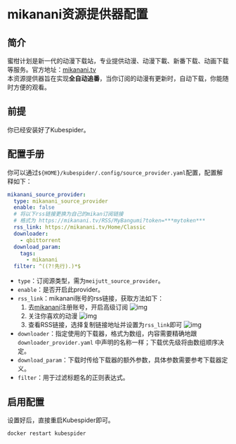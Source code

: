 # mikanani资源提供器配置
## 简介
蜜柑计划是新一代的动漫下载站，专业提供动漫、动漫下載、新番下载、动画下载等服务。官方地址：[mikanani.tv](https://mikanani.tv/)  
本资源提供器旨在实现**全自动追番**，当你订阅的动漫有更新时，自动下载，你能随时方便的观看。

## 前提
你已经安装好了Kubespider。

## 配置手册
你可以通过`${HOME}/kubespider/.config/source_provider.yaml`配置，配置解释如下：
```yaml
mikanani_source_provider:
  type: mikanani_source_provider
  enable: false
  # 将以下rss链接更换为自己的mikan订阅链接
  # 格式为 https://mikanani.tv/RSS/MyBangumi?token=***mytoken***
  rss_link: https://mikanani.tv/Home/Classic
  downloader:
    - qbittorrent
  download_param:
    tags:
      - mikanani
  filter: ^((?!先行).)*$
```

* `type`：订阅源类型，需为`meijutt_source_provider`。
* `enable`：是否开启此provider。  
* `rss_link`：mikanani账号的rss链接，获取方法如下：  
  1. 去[mikanani](https://mikanani.me/)注册账号，开启高级订阅 
   ![img](images/mikanani_source_provider_cfg_1.jpg)
  2. 关注你喜欢的动漫
   ![img](images/mikanani_source_provider_cfg_2.jpg)
  3. 查看RSS链接，选择复制链接地址并设置为`rss_link`即可
   ![img](images/mikanani_source_provider_cfg_3.jpg)
* `downloader`：指定使用的下载器，格式为数组，内容需要精确地跟 `downloader_provider.yaml` 中声明的名称一样；下载优先级将由数组顺序决定。
* `download_param`：下载时传给下载器的额外参数，具体参数需要参考下载器定义。
* `filter`：用于过滤标题名的正则表达式。

## 启用配置
设置好后，直接重启Kubespider即可。
```sh
docker restart kubespider
```
